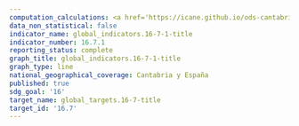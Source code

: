 ```yaml
---
computation_calculations: <a href='https://icane.github.io/ods-cantabria/assets/pdf/16.7.1.1.pdf' target='_blank'>Ratio de la proporción de mujeres en el sector público respecto a la proporción de mujeres en la población entre 16 y 64 años</a><br><a href='https://icane.github.io/ods-cantabria/assets/pdf/16.7.1.10.pdf' target='_blank'>Ratio de la proporción de mujeres en las instituciones sanitarias autonómicas respecto a la proporción de mujeres en la población entre 16 y 64 años</a><br><a href='https://icane.github.io/ods-cantabria/assets/pdf/16.7.1.11.pdf' target='_blank'>Ratio de la proporción de mujeres en las universidades respecto a la proporción de mujeres en la población entre 16 y 64 años</a><br><a href='https://icane.github.io/ods-cantabria/assets/pdf/16.7.1.12.pdf' target='_blank'>Ratio de la proporción de mujeres en el sector público local respecto a la proporción de mujeres en la población entre 16 y 64 años</a><br><a href='https://icane.github.io/ods-cantabria/assets/pdf/16.7.1.13.pdf' target='_blank'>Ratio de la proporción de mujeres en los ayuntamientos respecto a la proporción de mujeres en la población entre 16 y 64 años</a><br><a href='https://icane.github.io/ods-cantabria/assets/pdf/16.7.1.14.pdf' target='_blank'>Ratio de la proporción de mujeres en las diputaciones, cabildos y consejos insulares respecto a la proporción de mujeres en la población entre 16 y 64 años</a><br><a href='https://icane.github.io/ods-cantabria/assets/pdf/16.7.1.2.pdf' target='_blank'>Ratio de la proporción de mujeres en el sector público estatal respecto a la proporción de mujeres en la población entre 16 y 64 años</a><br><a href='https://icane.github.io/ods-cantabria/assets/pdf/16.7.1.3.pdf' target='_blank'>Ratio de la proporción de mujeres en las Fuerzas y Cuerpos de Seguridad del Estado respecto a la proporción de mujeres en la población entre 16 y 64 años</a><br><a href='https://icane.github.io/ods-cantabria/assets/pdf/16.7.1.4.pdf' target='_blank'>Ratio de la proporción de mujeres en las Fuerzas Armadas respecto a la proporción de mujeres en la población entre 16 y 64 años</a><br><a href='https://icane.github.io/ods-cantabria/assets/pdf/16.7.1.5.pdf' target='_blank'>Ratio de la proporción de mujeres en la Administración de Justicia del Estado respecto a la proporción de mujeres en la población entre 16 y 64 años</a><br><a href='https://icane.github.io/ods-cantabria/assets/pdf/16.7.1.6.pdf' target='_blank'>Ratio de la proporción de mujeres en el sector público autonómico respecto a la proporción de mujeres en la población entre 16 y 64 años</a><br><a href='https://icane.github.io/ods-cantabria/assets/pdf/16.7.1.7.pdf' target='_blank'>Ratio de la proporción de mujeres en los cuerpos de policía autonómicos respecto a la proporción de mujeres en la población entre 16 y 64 años</a><br><a href='https://icane.github.io/ods-cantabria/assets/pdf/16.7.1.8.pdf' target='_blank'>Ratio de la proporción de mujeres en la Administración de Justicia Autonómica respecto a la proporción de mujeres en la población entre 16 y 64 años</a><br><a href='https://icane.github.io/ods-cantabria/assets/pdf/16.7.1.9.pdf' target='_blank'>Ratio de la proporción de mujeres en los centros educativos no universitarios autonómicos respecto a la proporción de mujeres en la población entre 16 y 64 años</a>
data_non_statistical: false
indicator_name: global_indicators.16-7-1-title
indicator_number: 16.7.1
reporting_status: complete
graph_title: global_indicators.16-7-1-title
graph_type: line
national_geographical_coverage: Cantabria y España
published: true
sdg_goal: '16'
target_name: global_targets.16-7-title
target_id: '16.7'
---
```

